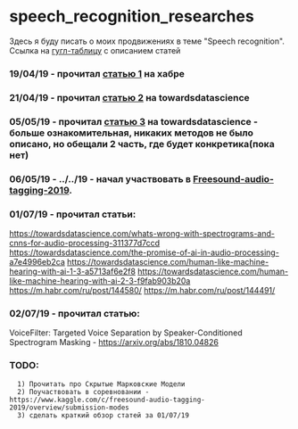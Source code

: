 # speech_recognition_researches
Здесь я буду писать о моих продвижениях в теме "Speech recognition".
Ссылка на [гугл-таблицу](https://docs.google.com/spreadsheets/d/1rFv8BecwJ_TwTR5gNuPmNbKJjQrw-FQ7MnWDofIi3zQ/edit?usp=sharing) с описанием статей

### 19/04/19 - прочитал [статью 1](https://habr.com/ru/post/226143/) на хабре
### 21/04/19 - прочитал [статью 2](https://towardsdatascience.com/ok-google-how-to-do-speech-recognition-f77b5d7cbe0b) на towardsdatascience
### 05/05/19 - прочитал [статью 3](https://towardsdatascience.com/speech-recognition-is-hard-part-1-258e813b6eb7) на towardsdatascience - больше ознакомительная, никаких методов не было описано, но обещали 2 часть, где будет конкретика(пока нет)
### 06/05/19 - ../../19 - начал участвовать в [Freesound-audio-tagging-2019](https://www.kaggle.com/c/freesound-audio-tagging-2019/overview/submission-modes).
### 01/07/19 - прочитал статьи:
https://towardsdatascience.com/whats-wrong-with-spectrograms-and-cnns-for-audio-processing-311377d7ccd
https://towardsdatascience.com/the-promise-of-ai-in-audio-processing-a7e4996eb2ca
https://towardsdatascience.com/human-like-machine-hearing-with-ai-1-3-a5713af6e2f8
https://towardsdatascience.com/human-like-machine-hearing-with-ai-2-3-f9fab903b20a
https://m.habr.com/ru/post/144580/
https://m.habr.com/ru/post/144491/
### 02/07/19 - прочитал статью: 
VoiceFilter: Targeted Voice Separation by Speaker-Conditioned Spectrogram Masking - https://arxiv.org/abs/1810.04826

### TODO: 
      1) Прочитать про Скрытые Марковские Модели
      2) Поучаствовать в соревновании - https://www.kaggle.com/c/freesound-audio-tagging-2019/overview/submission-modes
      3) сделать краткий обзор статей за 01/07/19
